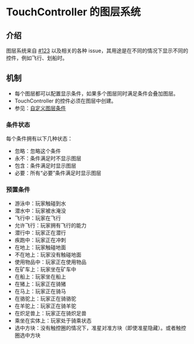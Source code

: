 # TouchController 的图层系统

## 介绍

图层系统来自 [#123](https://github.com/TouchController/TouchController/discussions/123) 以及相关的各种 issue，其用途是在不同的情况下显示不同的控件，例如飞行、划船时。

## 机制

- 每个图层都可以配置显示条件，如果多个图层同时满足条件会叠加图层。
- TouchController 的控件必须在图层中创建。
- 参见：[自定义图层条件](../custom-conditions)

### 条件状态

每个条件拥有以下几种状态：

- 忽略：忽略这个条件
- 永不：条件满足时不显示图层
- 包含：条件满足时显示图层
- 必要：所有“必要”条件满足时显示图层

### 预置条件

- 游泳中：玩家触碰到水
- 潜水中：玩家被水淹没
- 飞行中：玩家在飞行
- 允许飞行：玩家拥有飞行的能力
- 潜行中：玩家正在潜行
- 疾跑中：玩家正在冲刺
- 在地上：玩家触碰地面
- 不在地上：玩家没有触碰地面
- 使用物品中：玩家正在使用物品
- 在矿车上：玩家坐在矿车中
- 在船上：玩家坐在船上
- 在猪上：玩家正在骑猪
- 在马上：玩家正在骑马
- 在骆驼上：玩家正在骑骆驼
- 在羊驼上：玩家正在骑羊驼
- 在炽足兽上：玩家正在骑炽足兽
- 乘坐在实体上：玩家处于骑乘状态
- 选中方块：没有触控圈的情况下，准星对准方块（即使准星隐藏）。或者触控圈选中方块
